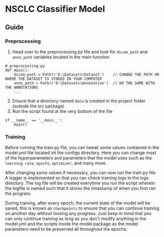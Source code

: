 # NSCLC Classifier Model

## Guide
### Preprocessing
1. Head over to the preprocessing.py file and look for `dicom_path` and `anno_path` variables located in the main function
```commandline
# preprocessing.py
def main():
    dicom_path = Path(r'D:\Datasets\Dataset')    // CHANGE THE PATH ON WHERE THE DATASET IS STORED IN YOUR COMPUTER
    anno_path = Path(r'D:\Datasets\Annotation')  // DO THE SAME WITH THE ANNOTATIONS
    ...
```
2. Ensure that a directory named `data` is created in the project folder (outside the src package)
3. Run the script found at the very bottom of the file
```commandline
if __name__ == '__main__':
    main()
```
### Training
Before running the train.py file, you can tweak some values contained in the model.yml file located int the configs directory.
Here you can change most of the hyperparameters and parameters that the model uses such as the `learning rate`, `epochs`, `optimizer`, and many more.

After changing some values if necessary, you can now run the train.py file. A logger is implemented so that you can check training logs in the logs directory.
The log file will be created everytime you run the script wherein the logfile is named such that it stores the timestamp of when you first ran the program.

During training, after every epoch, the current state of the model will be saved, this is known as `checkpoints` to ensure that you can continue training on another day without loosing any progress.
Just keep in mind that you can only continue training as long as you don't modify anything in the model.yml and the scripts inside the model package as the model parameters need to be preserved
all throughout the epochs.